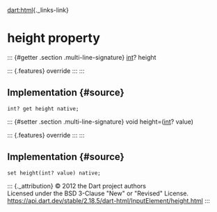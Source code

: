 [dart:html](../../dart-html/dart-html-library){._links-link}

height property
===============

::: {#getter .section .multi-line-signature}
[int](../../dart-core/int-class)? height

::: {.features}
override
:::
:::

Implementation {#source}
--------------

``` {.language-dart data-language="dart"}
int? get height native;
```

::: {#setter .section .multi-line-signature}
void height=([int](../../dart-core/int-class)? value)

::: {.features}
override
:::
:::

Implementation {#source}
--------------

``` {.language-dart data-language="dart"}
set height(int? value) native;
```

::: {._attribution}
© 2012 the Dart project authors\
Licensed under the BSD 3-Clause \"New\" or \"Revised\" License.\
<https://api.dart.dev/stable/2.18.5/dart-html/InputElement/height.html>
:::
